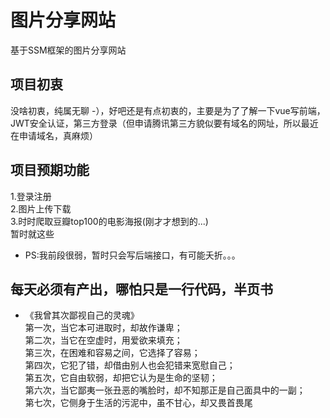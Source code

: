 # 图片分享网站
基于SSM框架的图片分享网站
## 项目初衷
没啥初衷，纯属无聊 -），好吧还是有点初衷的，主要是为了了解一下vue写前端，JWT安全认证，第三方登录（但申请腾讯第三方貌似要有域名的网址，所以最近在申请域名，真麻烦）
## 项目预期功能
1.登录注册<br>
2.图片上传下载<br>
3.时时爬取豆瓣top100的电影海报(刚才才想到的...)<br>
暂时就这些<br>
* PS:我前段很弱，暂时只会写后端接口，有可能夭折。。。


## 每天必须有产出，哪怕只是一行代码，半页书
* 《我曾其次鄙视自己的灵魂》<br>
第一次，当它本可进取时，却故作谦卑；<br>
第二次，当它在空虚时，用爱欲来填充；<br>
第三次，在困难和容易之间，它选择了容易；<br>
第四次，它犯了错，却借由别人也会犯错来宽慰自己；<br>
第五次，它自由软弱，却把它认为是生命的坚韧；<br>
第六次，当它鄙夷一张丑恶的嘴脸时，却不知那正是自己面具中的一副；<br>
第七次，它侧身于生活的污泥中，虽不甘心，却又畏首畏尾<br>
